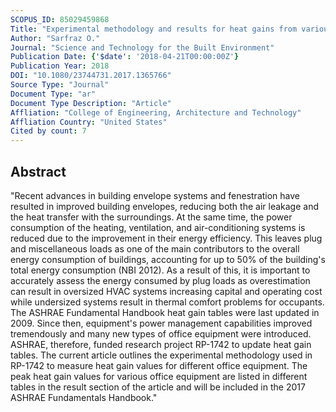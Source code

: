 ```yaml
---
SCOPUS_ID: 85029459868
Title: "Experimental methodology and results for heat gains from various office equipment (ASHRAE RP-1742)"
Author: "Sarfraz O."
Journal: "Science and Technology for the Built Environment"
Publication Date: {'$date': '2018-04-21T00:00:00Z'}
Publication Year: 2018
DOI: "10.1080/23744731.2017.1365766"
Source Type: "Journal"
Document Type: "ar"
Document Type Description: "Article"
Affliation: "College of Engineering, Architecture and Technology"
Affliation Country: "United States"
Cited by count: 7
---
```


## Abstract
"Recent advances in building envelope systems and fenestration have resulted in improved building envelopes, reducing both the air leakage and the heat transfer with the surroundings. At the same time, the power consumption of the heating, ventilation, and air-conditioning systems is reduced due to the improvement in their energy efficiency. This leaves plug and miscellaneous loads as one of the main contributors to the overall energy consumption of buildings, accounting for up to 50% of the building's total energy consumption (NBI 2012). As a result of this, it is important to accurately assess the energy consumed by plug loads as overestimation can result in oversized HVAC systems increasing capital and operating cost while undersized systems result in thermal comfort problems for occupants. The ASHRAE Fundamental Handbook heat gain tables were last updated in 2009. Since then, equipment's power management capabilities improved tremendously and many new types of office equipment were introduced. ASHRAE, therefore, funded research project RP-1742 to update heat gain tables. The current article outlines the experimental methodology used in RP-1742 to measure heat gain values for different office equipment. The peak heat gain values for various office equipment are listed in different tables in the result section of the article and will be included in the 2017 ASHRAE Fundamentals Handbook."

